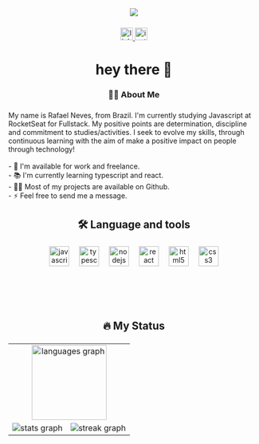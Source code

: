 <div align="center">
  <img src="https://user-images.githubusercontent.com/104696611/178117839-e49e1295-fb8c-4377-b142-5ec14059d902.gif"  />
</div>

###

<div align="center">
  <a href="https://www.linkedin.com/in/rafael-neves-profile/" target="_blank">
    <img src="https://img.shields.io/static/v1?message=LinkedIn&logo=linkedin&label=&color=0077B5&logoColor=white&labelColor=&style=for-the-badge" height="25" alt="linkedin logo"  />
  </a>
  <a href="https://www.instagram.com/rafilds0/" target="_blank">
    <img src="https://img.shields.io/static/v1?message=Instagram&logo=instagram&label=&color=E4405F&logoColor=white&labelColor=&style=for-the-badge" height="25" alt="instagram logo"  />
  </a>
</div>

###

<h1 align="center">hey there 👋</h1>

###

<h3 align="center">👩‍💻  About Me</h3>

###

<p align="left">
My name is Rafael Neves, from Brazil. I'm currently studying Javascript at RocketSeat for Fullstack.
My positive points are determination, discipline and commitment to studies/activities.
 I seek to evolve my skills, through continuous learning with the aim of
make a positive impact on people through technology!<br><br>- 🔭 I'm available for work and freelance.<br>- 📚 I'm currently learning typescript and react.<br>- 👨‍💻 Most of my projects are available on Github.<br>- ⚡ Feel free to send me a message.</p>

###

<h2 align="center">🛠 Language and tools</h2>

###

<div align="center">
  <img src="https://cdn.jsdelivr.net/gh/devicons/devicon/icons/javascript/javascript-original.svg" height="40" alt="javascript logo"  />
  <img width="12" />
  <img src="https://cdn.jsdelivr.net/gh/devicons/devicon/icons/typescript/typescript-original.svg" height="40" alt="typescript logo"  />
  <img width="12" />
  <img src="https://cdn.jsdelivr.net/gh/devicons/devicon/icons/nodejs/nodejs-original.svg" height="40" alt="nodejs logo"  />
  <img width="12" />
  <img src="https://cdn.jsdelivr.net/gh/devicons/devicon/icons/react/react-original.svg" height="40" alt="react logo"  />
  <img width="12" />
  <img src="https://cdn.jsdelivr.net/gh/devicons/devicon/icons/html5/html5-original.svg" height="40" alt="html5 logo"  />
  <img width="12" />
  <img src="https://cdn.jsdelivr.net/gh/devicons/devicon/icons/css3/css3-original.svg" height="40" alt="css3 logo"  />
</div>

###
<br>
<br>
<br>
<h2 align="center">🔥 My Status</h2>

###

<table>
  <tr>
    <td align="center" colspan="2">
        <img src="https://github-readme-stats.vercel.app/api/top-langs?username=Neves-Rafael&locale=en&hide_title=false&layout=compact&card_width=320&langs_count=6&theme=dracula&hide_border=true&order=2" height="150" alt="languages graph"  />
    </td>
  </tr>
  <tr>
    <td>
      <img src="https://github-readme-stats.vercel.app/api?username=Neves-Rafael&hide_title=false&hide_rank=false&show_icons=true&include_all_commits=true&count_private=true&disable_animations=false&theme=dracula&locale=en&hide_border=true&order=1" height="" alt="stats graph"  />
    </td>
    <td>
      <img src="https://streak-stats.demolab.com?user=Neves-Rafael&locale=en&mode=daily&theme=dracula&hide_border=true&border_radius=5&order=3" height="" alt="streak graph"  />
    </td>
  </tr>
</table>

###
